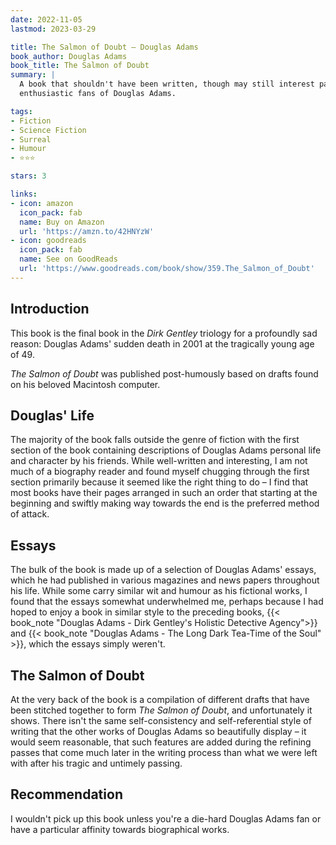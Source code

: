 ```yaml
---
date: 2022-11-05
lastmod: 2023-03-29

title: The Salmon of Doubt — Douglas Adams
book_author: Douglas Adams
book_title: The Salmon of Doubt
summary: |
  A book that shouldn't have been written, though may still interest particularly
  enthusiastic fans of Douglas Adams.

tags:
- Fiction
- Science Fiction
- Surreal
- Humour
- ⭐⭐⭐

stars: 3

links:
- icon: amazon
  icon_pack: fab
  name: Buy on Amazon
  url: 'https://amzn.to/42HNYzW'
- icon: goodreads
  icon_pack: fab
  name: See on GoodReads
  url: 'https://www.goodreads.com/book/show/359.The_Salmon_of_Doubt'
---
```


## Introduction
This book is the final book in the _Dirk Gentley_ triology for a profoundly
sad reason: Douglas Adams' sudden death in 2001 at the tragically young age of 49.

_The Salmon of Doubt_ was published post-humously based on drafts found on his
beloved Macintosh computer.

## Douglas' Life
The majority of the book falls outside the genre of fiction with the first
section of the book containing descriptions of Douglas Adams personal life and
character by his friends. While well-written and interesting, I am not
much of a biography reader and found myself chugging through the first section
primarily because it seemed like the right thing to do – I find that most books
have their pages arranged in such an order that starting at the beginning and
swiftly making way towards the end is the preferred method of attack.

## Essays
The bulk of the book is made up of a selection of Douglas Adams' essays, which
he had published in various magazines and news papers throughout his life.
While some carry similar wit and humour as his fictional works, I found that
the essays somewhat underwhelmed me, perhaps because I had hoped to enjoy a
book in similar style to the preceding books,
{{< book_note "Douglas Adams - Dirk Gentley's Holistic Detective Agency">}} and {{< book_note "Douglas Adams - The Long Dark Tea-Time of the Soul" >}},
which the essays simply weren't.

## The Salmon of Doubt
At the very back of the book is a compilation of different drafts that have been
stitched together to form _The Salmon of Doubt_, and unfortunately it shows.
There isn't the same self-consistency and self-referential style of writing that
the other works of Douglas Adams so beautifully display – it would seem reasonable,
that such features are added during the refining passes that come much later in
the writing process than what we were left with after his tragic and untimely passing.

## Recommendation
I wouldn't pick up this book unless you're a die-hard Douglas Adams fan or have
a particular affinity towards biographical works.